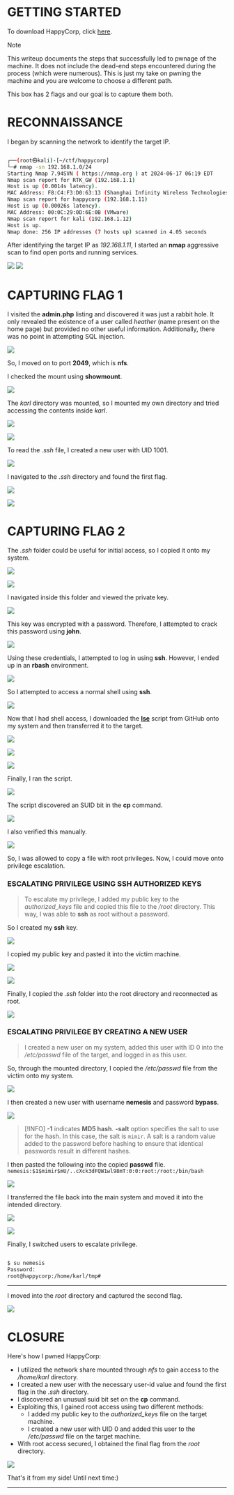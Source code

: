 # GETTING STARTED

To download HappyCorp, click [here](https://www.vulnhub.com/entry/happycorp-1,296/). 

> [!NOTE] 
> This writeup documents the steps that successfully led to pwnage of the machine. It does not include the dead-end steps encountered during the process (which were numerous). This is just my take on pwning the machine and you are welcome to choose a different path.

This box has 2 flags and our goal is to capture them both.

# RECONNAISSANCE

I began by scanning the network to identify the target IP.

```bash

┌──(root㉿kali)-[~/ctf/happycorp]
└─# nmap -sn 192.168.1.0/24                               
Starting Nmap 7.94SVN ( https://nmap.org ) at 2024-06-17 06:19 EDT
Nmap scan report for RTK_GW (192.168.1.1)
Host is up (0.0014s latency).
MAC Address: F8:C4:F3:D0:63:13 (Shanghai Infinity Wireless Technologies)
Nmap scan report for happycorp (192.168.1.11)
Host is up (0.00026s latency).
MAC Address: 00:0C:29:0D:6E:0B (VMware)
Nmap scan report for kali (192.168.1.12)
Host is up.
Nmap done: 256 IP addresses (7 hosts up) scanned in 4.05 seconds
```

After identifying the target IP as *192.168.1.11*, I started an **nmap** aggressive scan to find open ports and running services.

![](IMAGES/1.png)
![](IMAGES/2.png)

# CAPTURING FLAG 1

I visited the **admin.php** listing and discovered it was just a rabbit hole. It only revealed the existence of a user called *heather* (name present on the home page) but provided no other useful information. Additionally, there was no point in attempting SQL injection.

![](IMAGES/3.png)

So, I moved on to port **2049**, which is **nfs**.

I checked the mount using **showmount**.

![](IMAGES/4.png)

The *karl* directory was mounted, so I mounted my own directory and tried accessing the contents inside *karl*.

![](IMAGES/5.png)

![](IMAGES/6.png)

To read the *.ssh* file, I created a new user with UID 1001.

![](IMAGES/7.png)

I navigated to the *.ssh* directory and found the first flag.

![](IMAGES/8.png)

![](IMAGES/9.png)

# CAPTURING FLAG 2

The *.ssh* folder could be useful for initial access, so I copied it onto my system.

![](IMAGES/10.png)

![](IMAGES/11.png)

I navigated inside this folder and viewed the private key.

![](IMAGES/12.png)

This key was encrypted with a password. Therefore, I attempted to crack this password using **john**.

![](IMAGES/13.png)

Using these credentials, I attempted to log in using **ssh**. However, I ended up in an **rbash** environment.

![](IMAGES/14.png)

So I attempted to access a normal shell using **ssh**.

![](IMAGES/15.png)

Now that I had shell access, I downloaded the **[lse](https://github.com/diego-treitos/linux-smart-enumeration)** script from GitHub onto my system and then transferred it to the target.

![](IMAGES/18.png)

![](IMAGES/17.png)

![](IMAGES/19.png)

Finally, I ran the script.

![](IMAGES/20.png)

The script discovered an SUID bit in the **cp** command.

![](IMAGES/21.png)

I also verified this manually.

![](IMAGES/22.png)

So, I was allowed to copy a file with root privileges. Now, I could move onto privilege escalation.

### ESCALATING PRIVILEGE USING SSH AUTHORIZED KEYS

> To escalate my privilege, I added my public key to the *authorized_keys* file and copied this file to the */root* directory. This way, I was able to **ssh** as root without a password.

So I created my **ssh** key.

![](IMAGES/23.png)

I copied my public key and pasted it into the victim machine.

![](IMAGES/24.png)

![](IMAGES/25.png)

Finally, I copied the *.ssh* folder into the root directory and reconnected as root.

![](IMAGES/26.png)

### ESCALATING PRIVILEGE BY CREATING A NEW USER

> I created a new user on my system, added this user with ID 0 into the */etc/passwd* file of the target, and logged in as this user.

So, through the mounted directory, I copied the */etc/passwd* file from the victim onto my system.

![](IMAGES/27.png)

I then created a new user with username **nemesis** and password **bypass**.

![](IMAGES/28.png)


> [!INFO] 
> **-1** indicates **MD5 hash**.
>  **-salt** option specifies the salt to use for the hash. In this case, the salt is `mimir`. A salt is a random value added to the password before hashing to ensure that identical passwords result in different hashes.

I then pasted the following into the copied **passwd** file.
`nemesis:$1$mimir$mU/..cXck3dFQW1wl98mT:0:0:root:/root:/bin/bash`

![](IMAGES/29.png)

I transferred the file back into the main system and moved it into the intended directory.

![](IMAGES/30.png)

![](IMAGES/31.png)

Finally, I switched users to escalate privilege.

```bash

$ su nemesis
Password: 
root@happycorp:/home/karl/tmp#
```

------------------------------------------------------------------------------------

I moved into the *root* directory and captured the second flag.

![](IMAGES/32.png)

# CLOSURE

Here's how I pwned HappyCorp:
- I utilized the network share mounted through *nfs* to gain access to the */home/karl* directory.
- I created a new user with the necessary user-id value and found the first flag in the *.ssh* directory.
- I discovered an unusual suid bit set on the **cp** command.
- Exploiting this, I gained root access using two different methods:
	- I added my public key to the *authorized_keys* file on the target machine.
	- I created a new user with UID 0 and added this user to the */etc/passwd* file on the target machine.
- With root access secured, I obtained the final flag from the *root* directory.

![](IMAGES/33.png)

That's it from my side! Until next time:)

------------------------------------------------------------------------------------